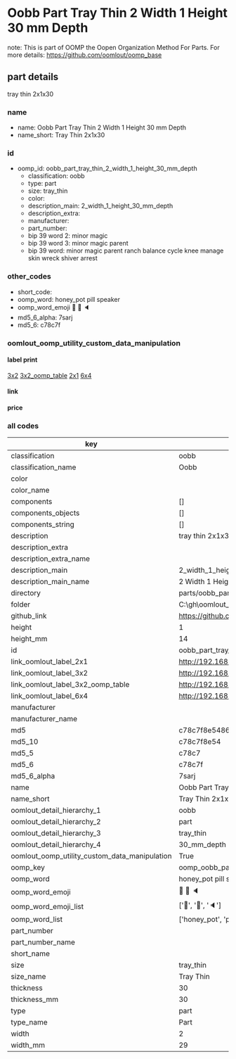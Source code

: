 # Oobb Part Tray Thin 2 Width 1 Height 30 mm Depth  

note: This is part of OOMP the Oopen Organization Method For Parts. For more details: https://github.com/oomlout/oomp_base

##  part details
  



tray thin 2x1x30



### name
* name: Oobb Part Tray Thin 2 Width 1 Height 30 mm Depth
* name_short: Tray Thin 2x1x30 
### id
* oomp_id: oobb_part_tray_thin_2_width_1_height_30_mm_depth
  * classification: oobb
  * type: part
  * size: tray_thin
  * color: 
  * description_main: 2_width_1_height_30_mm_depth
  * description_extra: 
  * manufacturer: 
  * part_number: 
  * bip 39 word 2: minor magic
  * bip 39 word 3: minor magic parent
  * bip 39 word: minor magic parent ranch balance cycle knee manage skin wreck shiver arrest

### other_codes
* short_code: 
* oomp_word: honey_pot pill speaker
* oomp_word_emoji :honey_pot: :pill: :speaker:
* md5_6_alpha: 7sarj
* md5_6: c78c7f






### oomlout_oomp_utility_custom_data_manipulation
#### label print
[3x2](http://192.168.1.245:1112/?label=oomp%207sarj)
[3x2_oomp_table](http://192.168.1.108:1112/?label=oomp%207sarj)
[2x1](http://192.168.1.242:1112/?label=oomp%207sarj)
[6x4](http://192.168.1.55:1112/?label=oomp%207sarj)    

#### link

                              

#### price







### all codes 
| key | value |  
| --- | --- |  
| classification | oobb |  
| classification_name | Oobb |  
| color |  |  
| color_name |  |  
| components | [] |  
| components_objects | [] |  
| components_string | [] |  
| description | tray thin 2x1x30 |  
| description_extra |  |  
| description_extra_name |  |  
| description_main | 2_width_1_height_30_mm_depth |  
| description_main_name | 2 Width 1 Height 30 mm Depth |  
| directory | parts/oobb_part_tray_thin_2_width_1_height_30_mm_depth |  
| folder | C:\gh\oomlout_oobb_version_4_generated_parts\things\oobb_part_tray_thin_2_width_1_height_30_mm_depth |  
| github_link | https://github.com/oomlout/oomlout_oomp_part_src/tree/main/parts/oobb_part_tray_thin_2_width_1_height_30_mm_depth |  
| height | 1 |  
| height_mm | 14 |  
| id | oobb_part_tray_thin_2_width_1_height_30_mm_depth |  
| link_oomlout_label_2x1 | http://192.168.1.242:1112/?label=oomp%207sarj |  
| link_oomlout_label_3x2 | http://192.168.1.245:1112/?label=oomp%207sarj |  
| link_oomlout_label_3x2_oomp_table | http://192.168.1.108:1112/?label=oomp%207sarj |  
| link_oomlout_label_6x4 | http://192.168.1.55:1112/?label=oomp%207sarj |  
| manufacturer |  |  
| manufacturer_name |  |  
| md5 | c78c7f8e5486ef70db08db1940617469 |  
| md5_10 | c78c7f8e54 |  
| md5_5 | c78c7 |  
| md5_6 | c78c7f |  
| md5_6_alpha | 7sarj |  
| name | Oobb Part Tray Thin 2 Width 1 Height 30 mm Depth |  
| name_short | Tray Thin 2x1x30  |  
| oomlout_detail_hierarchy_1 | oobb |  
| oomlout_detail_hierarchy_2 | part |  
| oomlout_detail_hierarchy_3 | tray_thin |  
| oomlout_detail_hierarchy_4 | 30_mm_depth |  
| oomlout_oomp_utility_custom_data_manipulation | True |  
| oomp_key | oomp_oobb_part_tray_thin_2_width_1_height_30_mm_depth |  
| oomp_word | honey_pot pill speaker |  
| oomp_word_emoji | :honey_pot: :pill: :speaker: |  
| oomp_word_emoji_list | [':honey_pot:', ':pill:', ':speaker:'] |  
| oomp_word_list | ['honey_pot', 'pill', 'speaker'] |  
| part_number |  |  
| part_number_name |  |  
| short_name |  |  
| size | tray_thin |  
| size_name | Tray Thin |  
| thickness | 30 |  
| thickness_mm | 30 |  
| type | part |  
| type_name | Part |  
| width | 2 |  
| width_mm | 29 |  
